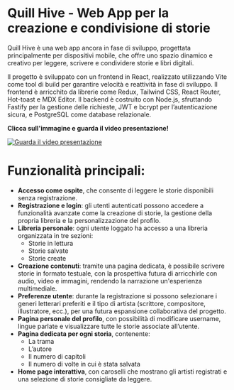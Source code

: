 # Quill Hive - Web App per la creazione e condivisione di storie

Quill Hive è una web app ancora in fase di sviluppo, progettata principalmente per dispositivi mobile, che offre uno spazio dinamico e creativo per leggere, scrivere e condividere storie e libri digitali.

Il progetto è sviluppato con un frontend in React, realizzato utilizzando Vite come tool di build per garantire velocità e reattività in fase di sviluppo. Il frontend è arricchito da librerie come Redux, Tailwind CSS, React Router, Hot-toast e MDX Editor.
Il backend è costruito con Node.js, sfruttando Fastify per la gestione delle richieste, JWT e bcrypt per l’autenticazione sicura, e PostgreSQL come database relazionale.

**Clicca sull'immagine e guarda il video presentazione!**

[![Guarda il video presentazione](https://drive.google.com/uc?export=view&id=1sLXCE2IfOhvf9X912AuDiUZE98ockR7t)](https://drive.google.com/file/d/1W2L5QmDj8lZsd_3T90UZaEB08cxqGT9a/view?usp=drive_link)

# Funzionalità principali:
<ul>
  <li><strong>Accesso come ospite</strong>, che consente di leggere le storie disponibili senza registrazione.</li>

  <li><strong>Registrazione e login</strong>: gli utenti autenticati possono accedere a funzionalità avanzate come la creazione di storie, la gestione della propria libreria e la personalizzazione del profilo.</li>

  <li><strong>Libreria personale</strong>: ogni utente loggato ha accesso a una libreria organizzata in tre sezioni:
  <ul>
    <li>Storie in lettura</li>
    <li>Storie salvate</li>
    <li>Storie create</li>
  </ul>
</li>

<li><strong>Creazione contenuti</strong>: tramite una pagina dedicata, è possibile scrivere storie in formato testuale, con la prospettiva futura di arricchirle con audio, video e immagini, rendendo la narrazione un'esperienza multimediale.</li>

<li><strong>Preferenze utente</strong>: durante la registrazione si possono selezionare i generi letterari preferiti e il tipo di artista (scrittore, compositore, illustratore, ecc.), per una futura espansione collaborativa del progetto.</li>

<li><strong>Pagina personale del profilo</strong>, con possibilità di modificare username, lingue parlate e visualizzare tutte le storie associate all’utente.</li>

<li><strong>Pagina dedicata per ogni storia</strong>, contenente:
  <ul>
    <li>La trama</li>
    <li>L’autore</li>
    <li>Il numero di capitoli</li>
    <li>Il numero di volte in cui è stata salvata</li>
  </ul>
</li>

<li><strong>Home page interattiva</strong>, con caroselli che mostrano gli artisti registrati e una selezione di storie consigliate da leggere.</li>

</ul>
